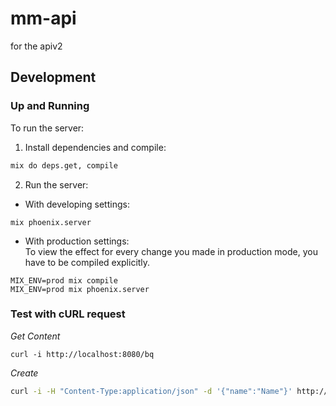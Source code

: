 # mm-api
for the apiv2

## Development

### Up and Running

To run the server:

 1. Install dependencies and compile: 
 ```bash
 mix do deps.get, compile 
 ```
 2. Run the server:  

   * With developing settings:  

 ```
 mix phoenix.server
 ```  

   * With production settings:  
      To view the effect for every change you made in production mode, you have to be compiled explicitly.  
 

 ```
 MIX_ENV=prod mix compile
 MIX_ENV=prod mix phoenix.server
 ```

### Test with cURL request

*Get Content*
```
curl -i http://localhost:8080/bq
```

*Create*
```bash
curl -i -H "Content-Type:application/json" -d '{"name":"Name"}' http://localhost:8080/bq"
``` 
